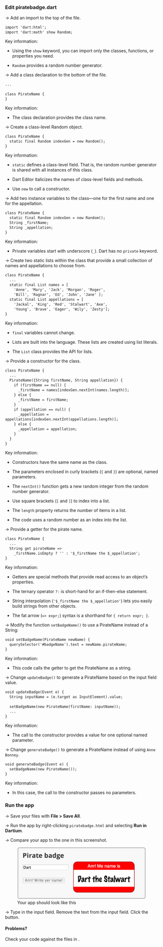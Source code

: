 <toc-element></toc-element>

### Edit piratebadge.dart

&rarr; Add an import to the top of the file.

    import 'dart:html';
    import 'dart:math' show Random;

Key information:

* Using the `show` keyword,
you can import only the classes, functions, or properties you need.

* `Random` provides a random number generator.


&rarr; Add a class declaration to the bottom of the file.

    ...

    class PirateName {
    }

Key information:

* The class declaration provides the class name.


&rarr; Create a class-level Random object.

    class PirateName {
      static final Random indexGen = new Random();
    }

Key information:

* `static` defines a class-level field. That is,
the random number generator is shared with all
instances of this class.

* Dart Editor italicizes the names of class-level fields and methods.

* Use `new` to call a constructor.


&rarr; Add two instance variables to the class—one
for the first name and one for the appellation.

    class PirateName {
      static final Random indexGen = new Random();
      String _firstName;
      String _appellation;
    }


Key information:

* Private variables start with underscore (`_`).
  Dart has no `private` keyword.


&rarr; Create two static lists within the class
that provide a small collection of names and appellations to choose from.

    class PirateName {
      ...
      static final List names = [
        'Anne', 'Mary', 'Jack', 'Morgan', 'Roger',
        'Bill', 'Ragnar', 'Ed', 'John', 'Jane' ];
      static final List appellations = [
        'Jackal', 'King', 'Red', 'Stalwart', 'Axe',
        'Young', 'Brave', 'Eager', 'Wily', 'Zesty'];
    }


Key information:

* `final` variables cannot change.

* Lists are built into the language.
These lists are created using list literals.

* The `List` class provides the API for lists.


&rarr; Provide a constructor for the class.

    class PirateName {
      ...
      PirateName({String firstName, String appellation}) {
        if (firstName == null) {
          _firstName = names[indexGen.nextInt(names.length)];
        } else {
          _firstName = firstName;
        }
        if (appellation == null) {
          _appellation = appellations[indexGen.nextInt(appellations.length)];
        } else {
          _appellation = appellation;
        }
      }
    }


Key information:

* Constructors have the same name as the class.

* The parameters enclosed in curly brackets (`{` and `}`)
are optional, named parameters.

* The `nextInt()` function gets a new random integer
from the random number generator.

* Use square brackets (`[` and `]`) to index into a list.

* The `length` property returns the number of items in a list.

* The code uses a random number as an index into the list.


&rarr; Provide a getter for the pirate name.

    class PirateName {
      ...
      String get pirateName =>
        _firstName.isEmpty ? '' : '$_firstName the $_appellation';
    }


Key information:

* Getters are special methods that provide read access to an object’s properties.

* The ternary operator `?:` is short-hand for an if-then-else statement.

* String interpolation
(`'$_firstName the $_appellation'`)
lets you easily build strings from other objects.

* The fat arrow (` => expr; `) syntax is a shorthand for `{ return expr; }`.


&rarr; Modify the function `setBadgeName()` to use a PirateName instead of a String:

    void setBadgeName(PirateName newName) {
      querySelector('#badgeName').text = newName.pirateName;
    }


Key information:

* This code calls the getter to get the PirateName as a string.


&rarr; Change `updateBadge()` to generate a PirateName based on the input field value.

    void updateBadge(Event e) {
      String inputName = (e.target as InputElement).value;
      
      setBadgeName(new PirateName(firstName: inputName));
      ...
    }


Key information:

* The call to the constructor provides a value for one optional named parameter.


&rarr; Change `generateBadge()` to generate a PirateName instead of using `Anne Bonney`.

    void generateBadge(Event e) {
      setBadgeName(new PirateName());
    }


Key information:

* In this case, the call to the constructor passes no parameters.


### Run the app

&rarr; Save your files with **File > Save All**.

&rarr; Run the app by right-clicking `piratebadge.html` and
selecting **Run in Dartium**.

&rarr; Compare your app to the one in this screenshot.

<figure>
  <img src="img/4-classbadge.png">
  <figcaption>Your app should look like this</figcaption>
</figure>

&rarr; Type in the input field.
Remove the text from the input field.
Click the button.


#### Problems?

Check your code against the files in <io-location-string noclone="true" starterpath="/step5"></io-location-string>.
